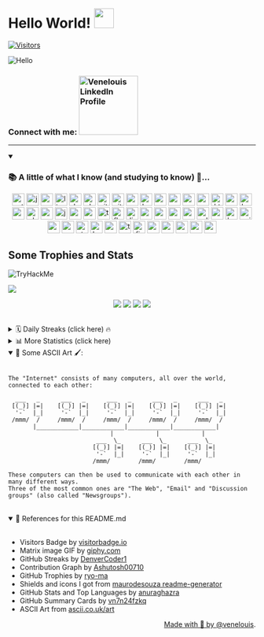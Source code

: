 <h1>Hello World! <img src="https://media.giphy.com/media/hvRJCLFzcasrR4ia7z/giphy.gif" width="40px"> </h1> 

[![Visitors](https://api.visitorbadge.io/api/combined?path=https%3A%2F%2Fgithub.com%2Fvenelouis&label=visitors%20(daily%2Ftotal)%3A&labelColor=%23000000&countColor=%2327b800&labelStyle=upper&dateShow=true)](https://visitorbadge.io/status?path=https%3A%2F%2Fgithub.com%2Fvenelouis)

![Hello](https://media.giphy.com/media/MC6eSuC3yypCU/giphy.gif) 
### Connect with me:  <a href="https://www.linkedin.com/in/venelouis/" target="_blank"><img src="https://content.linkedin.com/content/dam/me/business/en-us/amp/brand-site/v2/bg/Chinese-LI-Logo.svg.original.svg" alt="Venelouis LinkedIn Profile" width="120" ></a>
--- 

<details open> 
<summary><h3> 📚 A little of what I know (and studying to know) 📝... </h3></summary>
<div align="center">
  <img src="https://img.shields.io/badge/Python-3776AB?logo=python&logoColor=white&style=for-the-badge" height="25" alt="python logo"  />
  <img src="https://cdn.jsdelivr.net/gh/devicons/devicon/icons/java/java-original.svg" height="25" alt="java logo"  />
  <img src="https://cdn.jsdelivr.net/gh/devicons/devicon/icons/go/go-original.svg" height="25" alt="go logo"  />
  <img src="https://cdn.jsdelivr.net/gh/devicons/devicon/icons/linux/linux-original.svg" height="25" alt="linux logo"  />
  <img src="https://cdn.jsdelivr.net/gh/devicons/devicon/icons/debian/debian-original.svg" height="25" alt="debian logo"  />
  <img src="https://cdn.simpleicons.org/ubuntu/E95420" height="25" alt="ubuntu logo"  />
  <img src="https://cdn.jsdelivr.net/gh/devicons/devicon/icons/git/git-original.svg" height="25" alt="git logo"  />
  <img src="https://skillicons.dev/icons?i=github" height="25" alt="github logo"  />
  <img src="https://cdn.simpleicons.org/android/3DDC84" height="25" alt="android logo"  />
  <img src="https://cdn.simpleicons.org/gnubash/4EAA25" height="25" alt="bash logo"  />
  <img src="https://skillicons.dev/icons?i=powershell" height="25" alt="powershell logo"  />
  <img src="https://skillicons.dev/icons?i=regex" height="25" alt="regex logo"  />
  <img src="https://cdn.jsdelivr.net/gh/devicons/devicon/icons/vscode/vscode-original.svg" height="25" alt="vscode logo"  />
  <img src="https://skillicons.dev/icons?i=md" height="25" alt="markdown logo"  />
  <img src="https://cdn.jsdelivr.net/gh/devicons/devicon/icons/html5/html5-original.svg" height="25" alt="html5 logo"  />
  <img src="https://cdn.jsdelivr.net/gh/devicons/devicon/icons/css3/css3-original.svg" height="25" alt="css3 logo"  />
  <img src="https://cdn.jsdelivr.net/gh/devicons/devicon/icons/bootstrap/bootstrap-original.svg" height="25" alt="bootstrap logo"  />
  <img src="https://cdn.jsdelivr.net/gh/devicons/devicon/icons/sass/sass-original.svg" height="25" alt="sass logo"  />
  <img src="https://cdn.simpleicons.org/php/777BB4" height="25" alt="php logo"  />
  <img src="https://cdn.simpleicons.org/mysql/4479A1" height="25" alt="mysql logo"  />
  <img src="https://cdn.jsdelivr.net/gh/devicons/devicon/icons/javascript/javascript-original.svg" height="25" alt="javascript logo"  />
  <img src="https://cdn.jsdelivr.net/gh/devicons/devicon/icons/npm/npm-original-wordmark.svg" height="25" alt="npm logo"  />
  <img src="https://cdn.jsdelivr.net/gh/devicons/devicon/icons/vuejs/vuejs-original.svg" height="25" alt="vuejs logo"  />
  <img src="https://cdn.jsdelivr.net/gh/devicons/devicon/icons/typescript/typescript-original.svg" height="25" alt="typescript logo"  />
  <img src="https://skillicons.dev/icons?i=flask" height="25" alt="flask logo"  />
  <img src="https://skillicons.dev/icons?i=django" height="25" alt="django logo"  />
  <img src="https://skillicons.dev/icons?i=mongodb" height="25" alt="mongodb logo"  />
  <img src="https://cdn.jsdelivr.net/gh/devicons/devicon/icons/spring/spring-original.svg" height="25" alt="spring logo"  />
  <img src="https://cdn.jsdelivr.net/gh/devicons/devicon/icons/postgresql/postgresql-original.svg" height="25" alt="postgresql logo"  />
  <img src="https://cdn.simpleicons.org/redis/DC382D" height="25" alt="redis logo"  />
  <img src="https://cdn.simpleicons.org/selenium/43B02A" height="25" alt="selenium logo"  />
  <img src="https://cdn.jsdelivr.net/gh/devicons/devicon/icons/google/google-original.svg" height="25" alt="google logo"  />
  <img src="https://skillicons.dev/icons?i=heroku" height="25" alt="heroku logo"  />
  <img src="https://cdn.simpleicons.org/nginx/009639" height="25" alt="nginx logo"  />
  <img src="https://cdn.jsdelivr.net/gh/devicons/devicon/icons/apache/apache-original.svg" height="25" alt="apache logo"  />
  <img src="https://cdn.simpleicons.org/ruby/CC342D" height="25" alt="ruby logo"  />
  <img src="https://cdn.simpleicons.org/stackoverflow/F58025" height="25" alt="stackoverflow logo"  />
  <img src="https://cdn.simpleicons.org/kaggle/20BEFF" height="25" alt="kaggle logo"  />
  <img src="https://cdn.simpleicons.org/anaconda/44A833" height="25" alt="anaconda logo"  />
  <img src="https://cdn.jsdelivr.net/gh/devicons/devicon/icons/tensorflow/tensorflow-original.svg" height="25" alt="tensorflow logo"  />
  <img src="https://skillicons.dev/icons?i=firebase" height="25" alt="firebase logo"  />
  <img src="https://skillicons.dev/icons?i=gcp" height="25" alt="googlecloud logo"  />
  <img src="https://skillicons.dev/icons?i=aws" height="25" alt="amazonwebservices logo"  />
  <img src="https://cdn.jsdelivr.net/gh/devicons/devicon/icons/oracle/oracle-original.svg" height="25" alt="oracle logo"  />
  <img src="https://cdn.jsdelivr.net/gh/devicons/devicon/icons/azure/azure-original.svg" height="25" alt="azure logo"  />
  <img src="https://skillicons.dev/icons?i=rust" height="25" alt="rust logo"  />

###
</div>
</details>

<h2> Some Trophies and Stats </h2>
<p><img align="" src="https://tryhackme-badges.s3.amazonaws.com/venelouis.png" alt="TryHackMe"></p>
<p><img src="https://github-profile-trophy.vercel.app/?username=venelouis&theme=juicyfresh"/></p>

<p align="center"><img src="http://github-profile-summary-cards.vercel.app/api/cards/stats?username=venelouis&theme=transparent"/> 
<img src="http://github-profile-summary-cards.vercel.app/api/cards/productive-time?username=venelouis&theme=transparent&utcOffset=-3" />
<img src="http://github-profile-summary-cards.vercel.app/api/cards/repos-per-language?username=venelouis&theme=transparent"/>
<img src="http://github-profile-summary-cards.vercel.app/api/cards/most-commit-language?username=venelouis&theme=transparent" /> 
</p>
<br>

<details align="left">
  <summary> 🗓️ Daily Streaks (click here) 🔥 </summary> <br>
  <p align="center"><img src="https://streak-stats.demolab.com?user=venelouis&theme=burnt-neon"/></p>
</details>

<details align="left">
  <summary> 📊 More Statistics (click here)</summary> <br>
  <p align="center"><img src="https://github-readme-stats.vercel.app/api?username=venelouis&show_icons=true\&show=reviews,discussions_started,discussions_answered,prs_merged,prs_merged_percentage&theme=radical&rank_icon=percentile"/> <img src="https://github-readme-stats.vercel.app/api/top-langs/?username=venelouis&layout=compact&langs_count=10&theme=radical&custom_title=Top%20Languages" alt="Top Languages" /> </p>
  <p align="center"><img src="http://github-profile-summary-cards.vercel.app/api/cards/profile-details?username=venelouis&theme=chartreuse_dark"/></p>
  <p align="center"><img src="https://github-readme-activity-graph.vercel.app/graph?username=venelouis&radius=16&theme=chartreuse-dark&area=true&order=5"alt="activity-graph graph"/>
  <p align="right">*did you notice they are a little bit different?! Lol </p>
</details>
<details open>
<summary> 🎨 Some ASCII Art 🖌️:  </summary>
<br>
  
```
The "Internet" consists of many computers, all over the world, connected to each other:

  ___   _      ___   _      ___   _      ___   _      ___   _
 [(_)] |=|    [(_)] |=|    [(_)] |=|    [(_)] |=|    [(_)] |=|
  '-`  |_|     '-`  |_|     '-`  |_|     '-`  |_|     '-`  |_|
 /mmm/  /     /mmm/  /     /mmm/  /     /mmm/  /     /mmm/  /
       |____________|____________|____________|____________|
                             |            |            |
                         ___  \_      ___  \_      ___  \_
                        [(_)] |=|    [(_)] |=|    [(_)] |=|
                         '-`  |_|     '-`  |_|     '-`  |_|
                        /mmm/        /mmm/        /mmm/

These computers can then be used to communicate with each other in many different ways.
Three of the most common ones are "The Web", "Email" and "Discussion groups" (also called "Newsgroups").
```
</details>
<br>
<details open>
  <summary> 📜 References for this README.md</summary><br>
  <ul>
    <li>Visitors Badge by <a href="https://visitorbadge.io/status?path=https%3A%2F%2Fgithub.com%2Fvenelouis">visitorbadge.io</a></li>
    <li>Matrix image GIF by <a href="https://media.giphy.com/media/MC6eSuC3yypCU/giphy.gif">giphy.com</a></li>
    <li>GitHub Streaks by <a href="https://github.com/DenverCoder1/github-readme-streak-stats">DenverCoder1</a></li>
    <li>Contribution Graph by <a href="https://github.com/Ashutosh00710/github-readme-activity-graph">Ashutosh00710</a></li>
    <li>GitHub Trophies by <a href="https://github.com/ryo-ma/github-profile-trophy">ryo-ma</a></li>
    <li>Shields and icons I got from <a href="https://profile-readme-generator.com">maurodesouza readme-generator</a></li>
    <li>GitHub Stats and Top Languages by <a href="https://github.com/anuraghazra/github-readme-stats">anuraghazra</a></li>
    <li>GitHub Summary Cards by <a href="https://github.com/vn7n24fzkq/github-profile-summary-cards">vn7n24fzkq</a></li>
    <li>ASCII Art from <a href="https://ascii.co.uk/art/internet">ascii.co.uk/art</li>
  </ul>
  <div align="right">Made with 💚 by <a href="https://github.com/venelouis">@venelouis</a>.</div>
</details>
<!-- Veja também: 
- https://profile-readme-generator.com/ 
- https://rahuldkjain.github.io/gh-profile-readme-generator/
- Snake by <a href="https://github.com/Platane/snk">Platane</a>
<p align="center"><img src="https://raw.githubusercontent.com/platane/snk/output/github-contribution-grid-snake-dark.svg" alt="Snake animation" /></p>
<p align="center"><img src="https://github.com/venelouis/venelouis/blob/main/snake.svg"/></p>
-->
